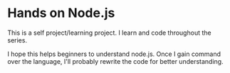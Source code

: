Hands on Node.js
====
This is a self project/learning project. I learn and code throughout the series. 

I hope this helps beginners to understand node.js. Once I gain command over the language, I'll probably rewrite the code for better understanding.
